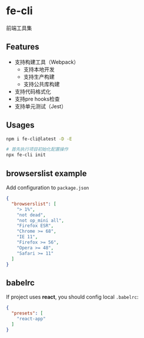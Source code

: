 # fe-cli

前端工具集

## Features

* 支持构建工具（Webpack）
  * 支持本地开发
  * 支持生产构建
  * 支持公共库构建
* 支持代码格式化
* 支持pre hooks检查
* 支持单元测试（Jest）

## Usages

```bash
npm i fe-cli@latest -D -E

# 首先执行项目初始化配置操作
npx fe-cli init
```

## browserslist example

Add configuration to ```package.json```

```json
{
  "browserslist": [
    "> 1%",
    "not dead",
    "not op_mini all",
    "Firefox ESR",
    "Chrome >= 68",
    "IE 11",
    "Firefox >= 56",
    "Opera >= 48",
    "Safari >= 11"
  ]
}
```

## babelrc

If project uses __react__, you should config local ```.babelrc```:

```json
{
  "presets": [
    "react-app"
  ]
}
```
